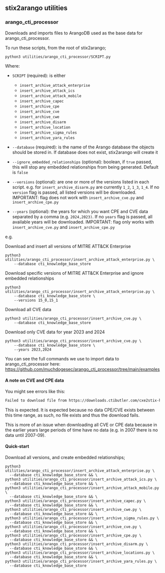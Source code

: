## stix2arango utilities

### arango_cti_processor

Downloads and imports files to ArangoDB used as the base data for arango_cti_processor.

To run these scripts, from the root of stix2arango;

```shell
python3 utilities/arango_cti_processor/SCRIPT.py
```

Where:

* `SCRIPT` (required): is either
	* `insert_archive_attack_enterprise`
	* `insert_archive_attack_ics`
	* `insert_archive_attack_mobile`
	* `insert_archive_capec`
	* `insert_archive_cpe`
	* `insert_archive_cve`
	* `insert_archive_cwe`
	* `insert_archive_disarm`
	* `insert_archive_location`
	* `insert_archive_sigma_rules`
	* `insert_archive_yara_rules`
	
* `--database` (required): is the name of the Arango database the objects should be stored in. If database does not exist, stix2arango will create it
* `--ignore_embedded_relationships` (optional): boolean, if `true` passed, this will stop any embedded relationships from being generated. Default is `false`
* `--versions` (optional): are one or more of the versions listed in each script. e.g. for `insert_archive_disarm.py` are currently `1_2`, `1_3`, `1_4`. If no `version` flag is passed, all listed versions will be downloaded. IMPORTANT: flag does not work with `insert_archive_cve.py` and `insert_archive_cpe.py`
* `--years` (optional): the years for which you want CPE and CVE data separated by a comma (e.g. `2024,2023)`. If no `years` flag is passed, all available years will be downloaded. IMPORTANT: flag only works with `insert_archive_cve.py` and `insert_archive_cpe.py`

e.g.

Download and insert all versions of MITRE ATT&CK Enterprise

```shell
python3 utilities/arango_cti_processor/insert_archive_attack_enterprise.py \
	--database cti_knowledge_base_store
```

Download specific versions of MITRE ATT&CK Enterprise and ignore embedded relationships

```shell
python3 utilities/arango_cti_processor/insert_archive_attack_enterprise.py \
	--database cti_knowledge_base_store \
	--versions 15_0,15_1
```

Download all CVE data

```shell
python3 utilities/arango_cti_processor/insert_archive_cve.py \
	--database cti_knowledge_base_store
```

Download only CVE data for year 2023 and 2024

```shell
python3 utilities/arango_cti_processor/insert_archive_cve.py \
	--database cti_knowledge_base_store \
	--years 2023,2024
```

You can see the full commands we use to import data to arango_cti_processor here: https://github.com/muchdogesec/arango_cti_processor/tree/main/examples

#### A note on CVE and CPE data

You might see errors like this:

```txt
Failed to download file from https://downloads.ctibutler.com/cxe2stix-helper-github-action-output/cpe%2F2007-09%2Fcpe-bundle-2007_09_30-00_00_00-2007_09_30-23_59_59.json with status code 404
```

This is expected. It is expected because no data CPE/CVE exists between this time range, as such, no file exists and thus the download fails.

This is more of an issue when downloading all CVE or CPE data because in the earlier years large periods of time have no data (e.g. in 2007 there is no data until 2007-09).

#### Quick-start

Download all versions, and create embedded relationships;

```shell
python3 utilities/arango_cti_processor/insert_archive_attack_enterprise.py \
  --database cti_knowledge_base_store && \
python3 utilities/arango_cti_processor/insert_archive_attack_ics.py \
  --database cti_knowledge_base_store && \
python3 utilities/arango_cti_processor/insert_archive_attack_mobile.py \
  --database cti_knowledge_base_store && \
python3 utilities/arango_cti_processor/insert_archive_capec.py \
  --database cti_knowledge_base_store && \
python3 utilities/arango_cti_processor/insert_archive_cwe.py \
  --database cti_knowledge_base_store && \
python3 utilities/arango_cti_processor/insert_archive_sigma_rules.py \
  --database cti_knowledge_base_store && \
python3 utilities/arango_cti_processor/insert_archive_cve.py \
  --database cti_knowledge_base_store && \
python3 utilities/arango_cti_processor/insert_archive_cpe.py \
  --database cti_knowledge_base_store && \
python3 utilities/arango_cti_processor/insert_archive_disarm.py \
  --database cti_knowledge_base_store && \
python3 utilities/arango_cti_processor/insert_archive_locations.py \
  --database cti_knowledge_base_store && \
python3 utilities/arango_cti_processor/insert_archive_yara_rules.py \
  --database cti_knowledge_base_store
```